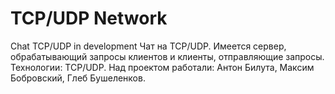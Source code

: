 # TCP/UDP Network
Chat TCP/UDP in development
Чат на TCP/UDP. Имеется сервер, обрабатывающий запросы клиентов и клиенты, отправляющие запросы.
Технологии: TCP/UDP.
Над проектом работали: Антон Билута, Максим Бобровский, Глеб Бушеленков.